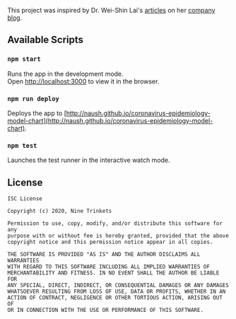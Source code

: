 This project was inspired by Dr. Wei-Shin Lai's [articles](https://www.sleepphones.com/Coronavirus-predictions-mortality-rate) on her [company blog](https://www.sleepphones.com/blog).

## Available Scripts

### `npm start`

Runs the app in the development mode.<br>
Open [http://localhost:3000](http://localhost:3000) to view it in the browser.

### `npm run deploy`

Deploys the app to [http://naush.github.io/coronavirus-epidemiology-model-chart](http://naush.github.io/coronavirus-epidemiology-model-chart).

### `npm test`

Launches the test runner in the interactive watch mode.<br>

## License

```
ISC License

Copyright (c) 2020, Nine Trinkets

Permission to use, copy, modify, and/or distribute this software for any
purpose with or without fee is hereby granted, provided that the above
copyright notice and this permission notice appear in all copies.

THE SOFTWARE IS PROVIDED "AS IS" AND THE AUTHOR DISCLAIMS ALL WARRANTIES
WITH REGARD TO THIS SOFTWARE INCLUDING ALL IMPLIED WARRANTIES OF
MERCHANTABILITY AND FITNESS. IN NO EVENT SHALL THE AUTHOR BE LIABLE FOR
ANY SPECIAL, DIRECT, INDIRECT, OR CONSEQUENTIAL DAMAGES OR ANY DAMAGES
WHATSOEVER RESULTING FROM LOSS OF USE, DATA OR PROFITS, WHETHER IN AN
ACTION OF CONTRACT, NEGLIGENCE OR OTHER TORTIOUS ACTION, ARISING OUT OF
OR IN CONNECTION WITH THE USE OR PERFORMANCE OF THIS SOFTWARE.
```
